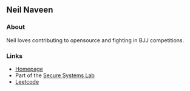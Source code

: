 ## Neil Naveen

### About 

Neil loves contributing to opensource and fighting in BJJ competitions.

### Links

- [Homepage](https://neilnaveen.dev)
- Part of the [Secure Systems Lab](https://ssl.engineering.nyu.edu/people#neil_naveen)
- [Leetcode](https://leetcode.com/neilnaveen/)
